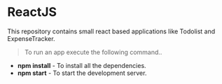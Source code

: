 # ReactJS
This repository contains small react based applications like Todolist and ExpenseTracker.

> To run an app execute the following command..

- **npm install** - To install all the dependencies.
- **npm start** - To start the development server.
